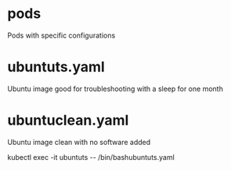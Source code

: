 # pods
Pods with specific configurations


# ubuntuts.yaml
Ubuntu image good for troubleshooting with a sleep for one month

# ubuntuclean.yaml
Ubuntu image clean with no software added

kubectl exec -it ubuntuts -- /bin/bashubuntuts.yaml
